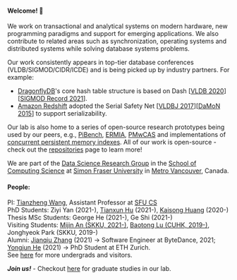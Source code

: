 

#### Welcome! 👋

We work on transactional and analytical systems on modern hardware, new programming paradigms and support for emerging applications. We also contribute to related areas such as synchronization, operating systems and distributed systems while solving database systems problems. 

Our work consistently appears in top-tier database conferences (VLDB/SIGMOD/CIDR/ICDE) and is being picked up by industry partners. For example:
- [DragonflyDB](https://dragonflydb.io/)'s core hash table structure is based on Dash [[VLDB 2020](http://www.vldb.org/pvldb/vol13/p1147-lu.pdf)][[SIGMOD Record 2021](https://sigmodrecord.org/publications/sigmodRecord/2103/pdfs/22_sdh-lu.pdf)].
- [Amazon Redshift](https://aws.amazon.com/pm/redshift/) adopted the Serial Safety Net [[VLDBJ 2017](https://link.springer.com/article/10.1007/s00778-017-0463-8)][[DaMoN 2015](https://dl.acm.org/doi/10.1145/2771937.2771949)] to support serializability.

Our lab is also home to a series of open-source research prototypes being used by our peers, e.g., [PiBench](https://github.com/sfu-dis/pibench), [ERMIA](https://github.com/sfu-dis/ermia), [PMwCAS](https://github.com/microsoft/pmwcas) and implementations of [concurrent persistent memory indexes](https://github.com/sfu-dis/pibench-ep2). All of our work is open-source - check out the [repositories](https://github.com/orgs/sfu-dis/repositories) page to learn more! 

We are part of the [Data Science Research Group](https://data.cs.sfu.ca) in the [School of Computing Science](https://www.sfu.ca/computing.html) at [Simon Fraser University](https://www.sfu.ca/) in [Metro Vancouver](https://en.wikipedia.org/wiki/Greater_Vancouver), Canada. 

#### People:

PI: [Tianzheng Wang](https://www.cs.sfu.ca/~tzwang), Assistant Professor at [SFU CS](https://www.cs.sfu.ca) <br>
PhD Students: Ziyi Yan (2021-), [Tianxun Hu](https://laoawilliam.github.io/) (2021-), [Kaisong Huang](https://kaisonghuang.github.io/) (2020-) <br>
Thesis MSc Students: George He (2021-), Ge Shi (2021-)<br>
Visiting Students: [Mijin An (SKKU, 2021-)](https://meeeejin.github.io/pages/about), [Baotong Lu (CUHK, 2019-)](https://baotonglu.github.io/), Jonghyeok Park (SKKU, 2019-)<br>
Alumni: [Jianqiu Zhang](http://github.com/VOID001) (2021) &#8594; Software Engineer at ByteDance, 2021; [Yongjun He](https://yongjunhe.github.io) (2021) &#8594; PhD Student at ETH Zurich. <br>
See [here](https://www.cs.sfu.ca/~tzwang/students.html) for more undergrads and visitors.

***Join us!*** - Checkout [here](https://www.cs.sfu.ca/~tzwang/prospective.html) for graduate studies in our lab.
